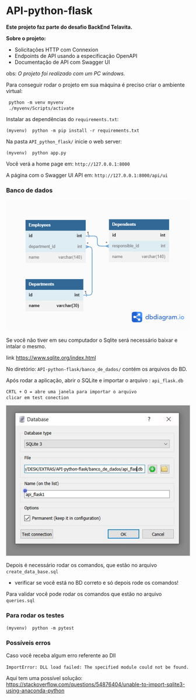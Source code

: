 # API-python-flask

**Este projeto faz parte do desafio BackEnd Telavita.**

**Sobre o projeto:**
- Solicitações HTTP com Connexion
- Endpoints de API usando a especificação OpenAPI
- Documentação de API com Swagger UI

obs: _O projeto foi realizado com um PC windows._


Para conseguir rodar o projeto em sua máquina é preciso criar o ambiente virtual:

```console
 python -m venv myvenv
 ./myvenv/Scripts/activate
```

Instalar as dependências do  `requirements.txt`:

```console
(myvenv)  python -m pip install -r requirements.txt
```

Na pasta `API_python_flask/`  inicie o web server:

```console
(myvenv)  python app.py 
```

Você verá a  home page em: `http://127.0.0.1:8000`

A página com o  Swagger UI API em: `http://127.0.0.1:8000/api/ui`

### Banco de dados

![painel](https://raw.githubusercontent.com/NahLima/API-python-flask/main/imgs/BD.png)

Se você não tiver em seu computador o Sqlite será necessário baixar e intalar o mesmo.

link https://www.sqlite.org/index.html

No diretório: `API-python-flask/banco_de_dados/` contém os arquivos do BD.

Após rodar a aplicação, abrir o  SQLite e importar o arquivo : `api_flask.db`

````
CRTL + O = abre uma janela para importar o arquivo 
clicar em test conection 
````
![painel](https://raw.githubusercontent.com/NahLima/API-python-flask/main/imgs/painel1.JPG)



Depois é necessário rodar os comandos, que estão no arquivo `create_data_base.sql`
- verificar se você está no BD correto e só depois rode os comandos!

Para validar você pode rodar os comandos que estão no arquivo `queries.sql`

### Para rodar os testes
````console
(myvenv)  python -m pytest 
````


### Possíveis erros

Caso  você receba algum erro referente ao Dll

``ImportError: DLL load failed: The specified module could not be found.``

Aqui tem uma possível solução:
https://stackoverflow.com/questions/54876404/unable-to-import-sqlite3-using-anaconda-python
